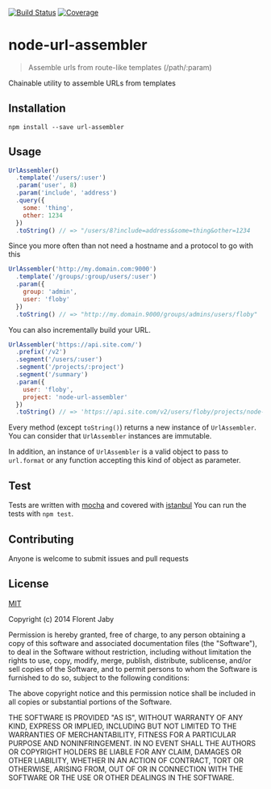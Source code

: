 [![Build Status][travis-image]][travis-url] [![Coverage][coveralls-image]][coveralls-url]

node-url-assembler
==================

> Assemble urls from route-like templates (/path/:param) 

Chainable utility to assemble URLs from templates

Installation
------------

    npm install --save url-assembler

Usage
-----

```javascript
UrlAssembler()
  .template('/users/:user')
  .param('user', 8)
  .param('include', 'address')
  .query({
    some: 'thing',
    other: 1234
  })
  .toString() // => "/users/8?include=address&some=thing&other=1234
```

Since you more often than not need a hostname and a protocol to go with this

```javascript
UrlAssembler('http://my.domain.com:9000')
  .template('/groups/:group/users/:user')
  .param({
    group: 'admin',
    user: 'floby'
  })
  .toString() // => "http://my.domain.9000/groups/admins/users/floby"
```

You can also incrementally build your URL.

```javascript
UrlAssembler('https://api.site.com/')
  .prefix('/v2')
  .segment('/users/:user')
  .segment('/projects/:project')
  .segment('/summary')
  .param({
    user: 'floby',
    project: 'node-url-assembler'
  })
  .toString() // => 'https://api.site.com/v2/users/floby/projects/node-url-assembler/summary'
```

Every method (except `toString()`) returns a new instance of `UrlAssembler`. You can
consider that `UrlAssembler` instances are immutable.

In addition, an instance of `UrlAssembler` is a valid object to pass
to `url.format` or any function accepting this kind of object as
parameter.

Test
----

Tests are written with [mocha][mocha-url] and covered with [istanbul][istanbul-url]
You can run the tests with `npm test`.

Contributing
------------

Anyone is welcome to submit issues and pull requests


License
-------

[MIT](http://opensource.org/licenses/MIT)

Copyright (c) 2014 Florent Jaby

Permission is hereby granted, free of charge, to any person obtaining a copy of this software and associated documentation files (the "Software"), to deal in the Software without restriction, including without limitation the rights to use, copy, modify, merge, publish, distribute, sublicense, and/or sell copies of the Software, and to permit persons to whom the Software is furnished to do so, subject to the following conditions:

The above copyright notice and this permission notice shall be included in all copies or substantial portions of the Software.

THE SOFTWARE IS PROVIDED "AS IS", WITHOUT WARRANTY OF ANY KIND, EXPRESS OR IMPLIED, INCLUDING BUT NOT LIMITED TO THE WARRANTIES OF MERCHANTABILITY, FITNESS FOR A PARTICULAR PURPOSE AND NONINFRINGEMENT. IN NO EVENT SHALL THE AUTHORS OR COPYRIGHT HOLDERS BE LIABLE FOR ANY CLAIM, DAMAGES OR OTHER LIABILITY, WHETHER IN AN ACTION OF CONTRACT, TORT OR OTHERWISE, ARISING FROM, OUT OF OR IN CONNECTION WITH THE SOFTWARE OR THE USE OR OTHER DEALINGS IN THE SOFTWARE.


[travis-image]: http://img.shields.io/travis/Floby/node-url-assembler/master.svg?style=flat
[travis-url]: https://travis-ci.org/Floby/node-url-assembler
[coveralls-image]: http://img.shields.io/coveralls/Floby/node-url-assembler/master.svg?style=flat
[coveralls-url]: https://coveralls.io/r/Floby/node-url-assembler
[mocha-url]: https://github.com/visionmedia/mocha
[istanbul-url]: https://github.com/gotwarlost/istanbul
